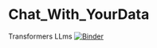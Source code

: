 # Chat_With_YourData
 Transformers LLms
 [![Binder](https://mybinder.org/badge_logo.svg)](https://mybinder.org/v2/gh/AlessandroDiLauro/Chat_With_YourData/blob/main/Panel_Chat_with_YourData.ipynb/HEAD)
